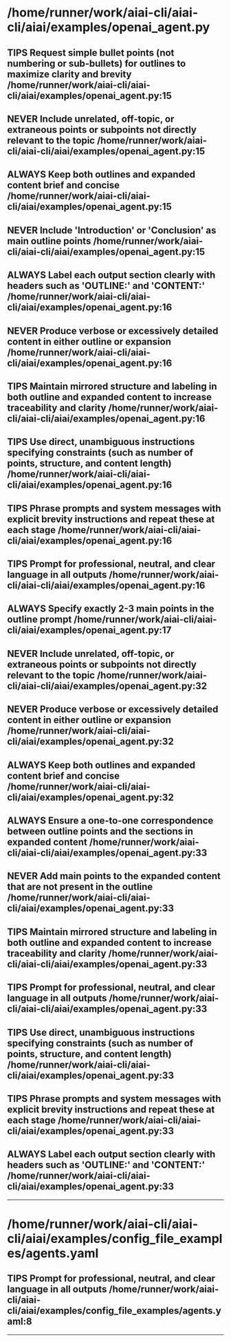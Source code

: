 # /home/runner/work/aiai-cli/aiai-cli/aiai/examples/openai_agent.py

TIPS
Request simple bullet points (not numbering or sub-bullets) for outlines to maximize clarity and brevity
/home/runner/work/aiai-cli/aiai-cli/aiai/examples/openai_agent.py:15
---
NEVER
Include unrelated, off-topic, or extraneous points or subpoints not directly relevant to the topic
/home/runner/work/aiai-cli/aiai-cli/aiai/examples/openai_agent.py:15
---
ALWAYS
Keep both outlines and expanded content brief and concise
/home/runner/work/aiai-cli/aiai-cli/aiai/examples/openai_agent.py:15
---
NEVER
Include 'Introduction' or 'Conclusion' as main outline points
/home/runner/work/aiai-cli/aiai-cli/aiai/examples/openai_agent.py:15
---
ALWAYS
Label each output section clearly with headers such as 'OUTLINE:' and 'CONTENT:'
/home/runner/work/aiai-cli/aiai-cli/aiai/examples/openai_agent.py:16
---
NEVER
Produce verbose or excessively detailed content in either outline or expansion
/home/runner/work/aiai-cli/aiai-cli/aiai/examples/openai_agent.py:16
---
TIPS
Maintain mirrored structure and labeling in both outline and expanded content to increase traceability and clarity
/home/runner/work/aiai-cli/aiai-cli/aiai/examples/openai_agent.py:16
---
TIPS
Use direct, unambiguous instructions specifying constraints (such as number of points, structure, and content length)
/home/runner/work/aiai-cli/aiai-cli/aiai/examples/openai_agent.py:16
---
TIPS
Phrase prompts and system messages with explicit brevity instructions and repeat these at each stage
/home/runner/work/aiai-cli/aiai-cli/aiai/examples/openai_agent.py:16
---
TIPS
Prompt for professional, neutral, and clear language in all outputs
/home/runner/work/aiai-cli/aiai-cli/aiai/examples/openai_agent.py:16
---
ALWAYS
Specify exactly 2-3 main points in the outline prompt
/home/runner/work/aiai-cli/aiai-cli/aiai/examples/openai_agent.py:17
---
NEVER
Include unrelated, off-topic, or extraneous points or subpoints not directly relevant to the topic
/home/runner/work/aiai-cli/aiai-cli/aiai/examples/openai_agent.py:32
---
NEVER
Produce verbose or excessively detailed content in either outline or expansion
/home/runner/work/aiai-cli/aiai-cli/aiai/examples/openai_agent.py:32
---
ALWAYS
Keep both outlines and expanded content brief and concise
/home/runner/work/aiai-cli/aiai-cli/aiai/examples/openai_agent.py:32
---
ALWAYS
Ensure a one-to-one correspondence between outline points and the sections in expanded content
/home/runner/work/aiai-cli/aiai-cli/aiai/examples/openai_agent.py:33
---
NEVER
Add main points to the expanded content that are not present in the outline
/home/runner/work/aiai-cli/aiai-cli/aiai/examples/openai_agent.py:33
---
TIPS
Maintain mirrored structure and labeling in both outline and expanded content to increase traceability and clarity
/home/runner/work/aiai-cli/aiai-cli/aiai/examples/openai_agent.py:33
---
TIPS
Prompt for professional, neutral, and clear language in all outputs
/home/runner/work/aiai-cli/aiai-cli/aiai/examples/openai_agent.py:33
---
TIPS
Use direct, unambiguous instructions specifying constraints (such as number of points, structure, and content length)
/home/runner/work/aiai-cli/aiai-cli/aiai/examples/openai_agent.py:33
---
TIPS
Phrase prompts and system messages with explicit brevity instructions and repeat these at each stage
/home/runner/work/aiai-cli/aiai-cli/aiai/examples/openai_agent.py:33
---
ALWAYS
Label each output section clearly with headers such as 'OUTLINE:' and 'CONTENT:'
/home/runner/work/aiai-cli/aiai-cli/aiai/examples/openai_agent.py:33
---
---------------

# /home/runner/work/aiai-cli/aiai-cli/aiai/examples/config_file_examples/agents.yaml

TIPS
Prompt for professional, neutral, and clear language in all outputs
/home/runner/work/aiai-cli/aiai-cli/aiai/examples/config_file_examples/agents.yaml:8
---
---------------
